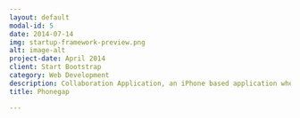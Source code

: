 ```yaml
---
layout: default
modal-id: 5
date: 2014-07-14
img: startup-framework-preview.png
alt: image-alt
project-date: April 2014
client: Start Bootstrap
category: Web Development
description: Collaboration Application, an iPhone based application where users are connected at all times (without any action on thier part).
title: Phonegap

---
```

